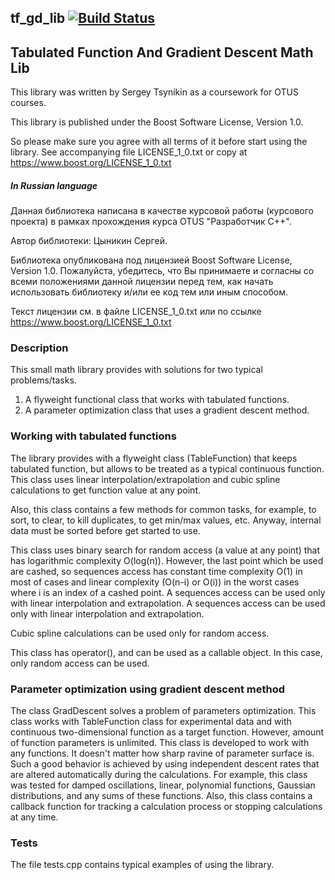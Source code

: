 ## tf_gd_lib [![Build Status](https://travis-ci.org/znseday/tf_gd_lib.svg?branch=master)](https://travis-ci.org/znseday/tf_gd_lib)

## Tabulated Function And Gradient Descent Math Lib

This library was written by Sergey Tsynikin as a coursework for OTUS courses.

This library is published under the Boost Software License, Version 1.0.

So please make sure you agree with all terms of it before start using the library.
See accompanying file LICENSE_1_0.txt or copy at https://www.boost.org/LICENSE_1_0.txt

##### In Russian language
Данная библиотека написана в качестве курсовой работы (курсового проекта) в рамках прохождения курса OTUS "Разработчик C++".

Автор библиотеки: Цыникин Сергей.

Библиотека опубликована под лицензией Boost Software License, Version 1.0. 
Пожалуйста, убедитесь, что Вы принимаете и согласны со всеми положениями данной лицензии перед тем, как начать использовать библиотеку и/или ее код тем или иным способом.

Текст лицензии см. в файле LICENSE_1_0.txt или по ссылке https://www.boost.org/LICENSE_1_0.txt

### Description

This small math library provides with solutions for two typical problems/tasks.

1. A flyweight functional class that works with tabulated functions.
2. A parameter optimization class that uses a gradient descent method. 

### Working with tabulated functions
The library provides with a flyweight class (TableFunction) that keeps tabulated function, but allows to be treated as a typical continuous function.
This class uses linear interpolation/extrapolation and cubic spline calculations to get function value at any point.

Also, this class contains a few methods for common tasks, for example, to sort, to clear, to kill duplicates, to get min/max values, etc.
Anyway, internal data must be sorted before get started to use.

This class uses binary search for random access (a value at any point) that has logarithmic complexity O(log(n)).
However, the last point which be used are cashed, so sequences access has constant time complexity O(1) in most of cases and linear complexity (O(n-i) or O(i)) in the worst cases where i is an index of a cashed point.
A sequences access can be used only with linear interpolation and extrapolation. A sequences access can be used only with linear interpolation and extrapolation.

Cubic spline calculations can be used only for random access.

This class has operator(), and can be used as a callable object. In this case, only random access can be used.

### Parameter optimization using gradient descent method

The class GradDescent solves a problem of parameters optimization. This class works with TableFunction class for experimental data and with continuous two-dimensional function as a target function. However, amount of function parameters is unlimited.
This class is developed to work with any functions. It doesn't matter how sharp ravine of parameter surface is.
Such a good behavior is achieved by using independent descent rates that are altered automatically during the calculations.
For example, this class was tested for damped oscillations, linear, polynomial functions, Gaussian distributions, and any sums of these functions.
Also, this class contains a callback function for tracking a calculation process or stopping calculations at any time.

### Tests
The file tests.cpp contains typical examples of using the library.
